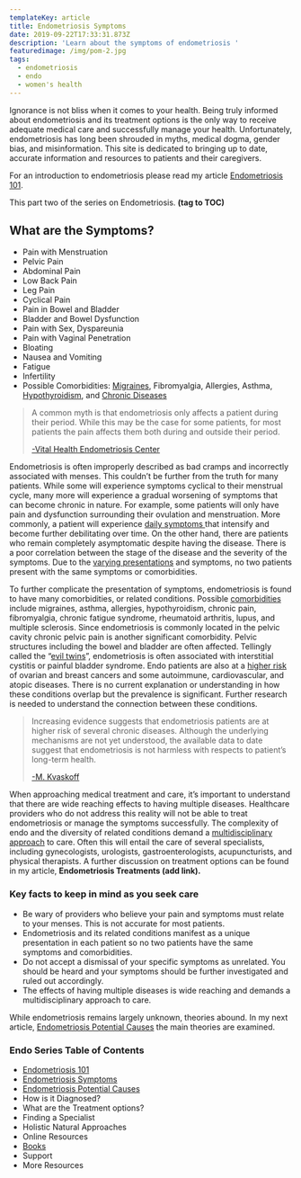 ```yaml
---
templateKey: article
title: Endometriosis Symptoms
date: 2019-09-22T17:33:31.873Z
description: 'Learn about the symptoms of endometriosis '
featuredimage: /img/pom-2.jpg
tags:
  - endometriosis
  - endo
  - women's health
---
```

Ignorance is not bliss when it comes to your health. Being truly informed about endometriosis and its treatment options is the only way to receive adequate medical care and successfully manage your health. Unfortunately, endometriosis has long been shrouded in myths, medical dogma, gender bias, and misinformation. This site is dedicated to bringing up to date, accurate information and resources to patients and their caregivers. 

For an introduction to endometriosis please read my article [Endometriosis 101](/articles/2019-08-21-endometriosis/).

This part two of the series on Endometriosis. **(tag to TOC)**

<h2>What are the Symptoms?</h2>

* Pain with Menstruation
* Pelvic Pain
* Abdominal Pain
* Low Back Pain
* Leg Pain
* Cyclical Pain
* Pain in Bowel and Bladder
* Bladder and Bowel Dysfunction
* Pain with Sex, Dyspareunia
* Pain with Vaginal Penetration 
* Bloating
* Nausea and Vomiting
* Fatigue
* Infertility
* Possible Comorbidities: <a href="https://www.ncbi.nlm.nih.gov/pubmed/22442736" target="_blank" rel="noopener noreferrer">Migraines</a>, Fibromyalgia, Allergies, Asthma, <a href="https://www.ncbi.nlm.nih.gov/pubmed/12351553" target="_blank" rel="noopener noreferrer">Hypothyroidism</a>, and <a href="https://www.ncbi.nlm.nih.gov/pubmed/25765863" target="_blank" rel="noopener noreferrer">Chronic Diseases</a>

<blockquote class="blockquote">

A common myth is that endometriosis only affects a patient during their period. While this may be the case for some patients, for most patients the pain affects them both during and outside their period. <cite><a href="https://www.vitalhealth.com/conditions-treated/pelvic-pain-conditions/endometriosis/" target="_blank" rel="noopener noreferrer">

\-Vital Health Endometriosis Center </a>  </cite>

</blockquote>

Endometriosis is often improperly described as bad cramps and incorrectly associated with menses. This couldn’t be further from the truth for many patients. While some will experience symptoms cyclical to their menstrual cycle, many more will experience a gradual worsening of symptoms that can become chronic in nature. For example, some patients will only have pain and dysfunction surrounding their ovulation and menstruation. More commonly, a patient will experience <a href="http://centerforendo.com/endometriosis-understanding-a-complex-disease" target="_blank" rel="noopener noreferrer"> daily symptoms </a> that intensify and become further debilitating over time. On the other hand, there are patients who remain completely asymptomatic despite having the disease. There is a poor correlation between the stage of the disease and the severity of the symptoms. Due to the <a href="https://obgyn.onlinelibrary.wiley.com/doi/full/10.1111/j.1471-0528.1997.tb11523.x" target="_blank" rel="noopener noreferrer">varying presentations</a> and symptoms, no two patients present with the same symptoms or comorbidities. 

To further complicate the presentation of symptoms, endometriosis is found to have many comorbidities, or related conditions. Possible <a href="https://www.ncbi.nlm.nih.gov/pubmed/12351553" target="_blank" rel="noopener noreferrer">comorbidities</a> include migraines, asthma, allergies, hypothyroidism, chronic pain, fibromyalgia, chronic fatigue syndrome, rheumatoid arthritis, lupus, and multiple sclerosis. Since endometriosis is commonly located in the pelvic cavity chronic pelvic pain is another significant comorbidity. Pelvic structures including the bowel and bladder are often affected. Tellingly called the “<a href="https://www.ncbi.nlm.nih.gov/pmc/articles/PMC3043443/" target="_blank" rel="noopener noreferrer">evil twins</a>”, endometriosis is often associated with interstitial cystitis or painful bladder syndrome. Endo patients are also at a <a href="https://www.ncbi.nlm.nih.gov/pubmed/25765863" target="_blank" rel="noopener noreferrer">higher risk</a> of ovarian and breast cancers and some autoimmune, cardiovascular, and atopic diseases. There is no current explanation or understanding in how these conditions overlap but the prevalence is significant. Further research is needed to understand the connection between these conditions. 

<blockquote class="blockquote">

Increasing evidence suggests that endometriosis patients are at higher risk of several chronic diseases. Although the underlying mechanisms are not yet understood, the available data to date suggest that endometriosis is not harmless with respects to patient’s long-term health. <cite>

<a href="https://www.ncbi.nlm.nih.gov/pubmed/25765863" target="_blank" rel="noopener noreferrer">

\-M. Kvaskoff </a>  </cite>

</blockquote>

When approaching medical treatment and care, it’s important to understand that there are wide reaching effects to having multiple diseases. Healthcare providers who do not address this reality will not be able to treat endometriosis or manage the symptoms successfully. The complexity of endo and the diversity of related conditions demand a <a href="https://www.ncbi.nlm.nih.gov/pmc/articles/PMC6661982/?fbclid=IwAR1ytZua-OpiBsknNROSa0ucyF3dB5ExX2IIDSFEAeFsPdru1SXW22mHZKU " target="_blank" rel="noopener noreferrer">multidisciplinary approach</a> to care. Often this will entail the care of several specialists, including gynecologists, urologists, gastroenterologists, acupuncturists, and physical therapists. A further discussion on treatment options can be found in my article, **Endometriosis Treatments (add link).**

<h3>Key facts to keep in mind as you seek care</h3>

* Be wary of providers who believe your pain and symptoms must relate to your menses. This is not accurate for most patients. 
* Endometriosis and its related conditions manifest as a unique presentation in each patient so no two patients have the same symptoms and comorbidities. 
* Do not accept a dismissal of your specific symptoms as unrelated. You should be heard and your symptoms should be further investigated and ruled out accordingly. 
* The effects of having multiple diseases is wide reaching and demands a multidisciplinary approach to care.

While endometriosis remains largely unknown, theories abound. In my next article, [Endometriosis Potential Causes](/articles/2019-09-24-endometriosis-potential-causes/) the main theories are examined. 

<h3 class="table-of-contents">Endo Series Table of Contents</h3>

* [Endometriosis 101](/articles/2019-08-21-endometriosis/)
* [Endometriosis Symptoms](/articles/2019-09-22-endometriosis-symptoms/)
* [Endometriosis Potential Causes](/articles/2019-09-24-endometriosis-potential-causes/)
* How is it Diagnosed?
* What are the Treatment options?
* Finding a Specialist
* Holistic Natural Approaches
* Online Resources
* [Books](/articles/2019-09-17-books-for-endometriosis/)
* Support
* More Resources
